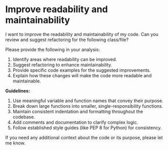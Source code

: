 # Improve readability and maintainability

I want to improve the readability and maintainability of my code. Can you review and suggest refactoring for the following class/file?




Please provide the following in your analysis:

1. Identify areas where readability can be improved.
2. Suggest refactoring to enhance maintainability.
3. Provide specific code examples for the suggested improvements.
4. Explain how these changes will make the code more readable and maintainable.

**Guidelines:**
1. Use meaningful variable and function names that convey their purpose.
2. Break down large functions into smaller, single-responsibility functions.
3. Maintain consistent indentation and formatting throughout the codebase.
4. Add comments and documentation to clarify complex logic.
5. Follow established style guides (like PEP 8 for Python) for consistency.

If you need any additional context about the code or its purpose, please let me know.